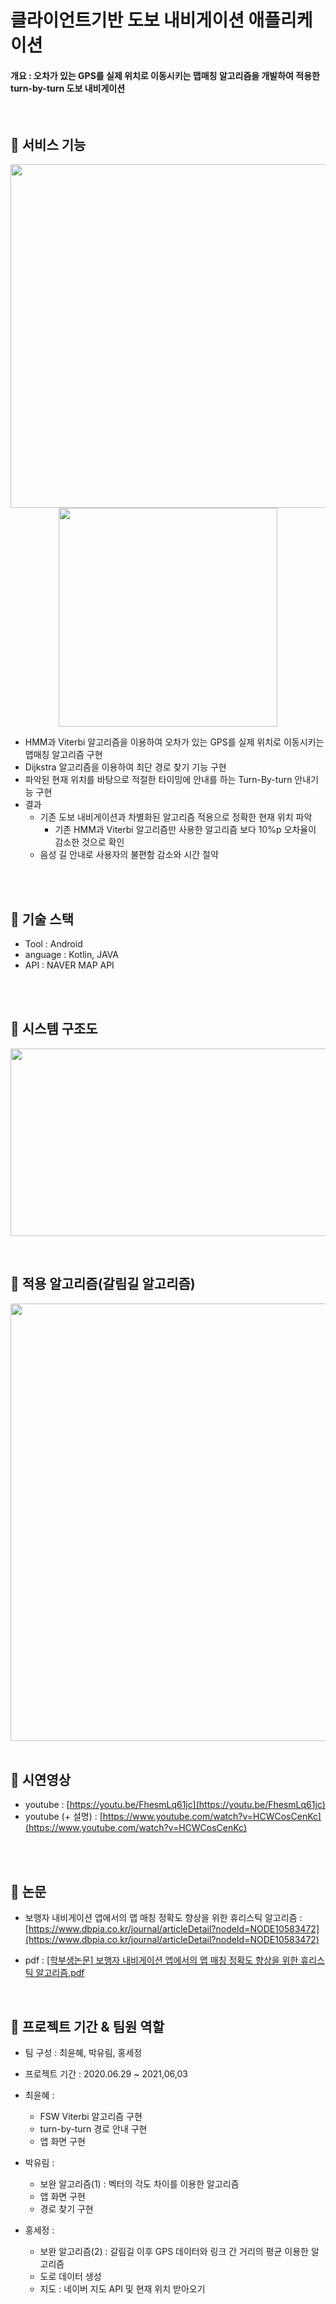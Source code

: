 # 클라이언트기반 도보 내비게이션 애플리케이션
#### 개요 : 오차가 있는 GPS를 실제 위치로 이동시키는 맵매칭 알고리즘을 개발하여 적용한 turn-by-turn 도보 내비게이션

  <br/>
  
## 🔸 서비스 기능
<p float="left" align="center">
  <img src="https://user-images.githubusercontent.com/66414115/152907175-a08975ba-974f-4292-94b8-3f87cd1e5f15.png" width="550" />
  <img src="https://s3.us-west-2.amazonaws.com/secure.notion-static.com/e8693002-6d4a-4ae8-9aff-765e3a82e121/Untitled.png?X-Amz-Algorithm=AWS4-HMAC-SHA256&X-Amz-Content-Sha256=UNSIGNED-PAYLOAD&X-Amz-Credential=AKIAT73L2G45EIPT3X45%2F20220208%2Fus-west-2%2Fs3%2Faws4_request&X-Amz-Date=20220208T015448Z&X-Amz-Expires=86400&X-Amz-Signature=24a669d799ed5d12d48454b13d8bb70fa76030499f230ea79784fe444a251aef&X-Amz-SignedHeaders=host&response-content-disposition=filename%20%3D%22Untitled.png%22&x-id=GetObject" width="350" />
</p>
  
* HMM과 Viterbi 알고리즘을 이용하여 오차가 있는 GPS를 실제 위치로 이동시키는 맵매칭 알고리즘 구현  
* Dijkstra 알고리즘을 이용하여 최단 경로 찾기 기능 구현  
* 파악된 현재 위치를 바탕으로 적절한 타이밍에 안내를 하는 Turn-By-turn 안내기능 구현  
* 결과  
  - 기존 도보 내비게이션과 차별화된 알고리즘 적용으로 정확한 현재 위치 파악
    - 기존 HMM과 Viterbi 알고리즘만 사용한 알고리즘 보다 10%p 오차율이 감소한 것으로 확인
  - 음성 길 안내로 사용자의 불편함 감소와 시간 절약
<br/>
<br/>  

## 🔸 기술 스택
- Tool : Android
- anguage : Kotlin, JAVA
- API : NAVER MAP API
  
<br/>
<br/>

## 🔸 시스템 구조도
<P align="center" ><img src="https://s3.us-west-2.amazonaws.com/secure.notion-static.com/66d049cc-1e27-4524-817a-e04d3f57fc30/Untitled.png?X-Amz-Algorithm=AWS4-HMAC-SHA256&X-Amz-Content-Sha256=UNSIGNED-PAYLOAD&X-Amz-Credential=AKIAT73L2G45EIPT3X45%2F20220208%2Fus-west-2%2Fs3%2Faws4_request&X-Amz-Date=20220208T021218Z&X-Amz-Expires=86400&X-Amz-Signature=000f62680241d74ed9269368e5249eb46dfcaf37dac71a25e720bc302422ed04&X-Amz-SignedHeaders=host&response-content-disposition=filename%20%3D%22Untitled.png%22&x-id=GetObject" width="550" height="300"/></P>

<br/>

## 🔸 적용 알고리즘(갈림길 알고리즘)
<P align="center" ><img src="https://user-images.githubusercontent.com/66414115/152906592-4b8b1e61-2fb7-4a1a-bfb4-0bf4c0d97535.png" width="700" /></>

<br/>
<br/>
  
## 🔸 시연영상
- youtube : [https://youtu.be/FhesmLq61jc](https://youtu.be/FhesmLq61jc)
- youtube (+ 설명) : [https://www.youtube.com/watch?v=HCWCosCenKc](https://www.youtube.com/watch?v=HCWCosCenKc)
  
<br/>
<br/>
  
## 🔸 논문

- 보행자 내비게이션 앱에서의 맵 매칭 정확도 향상을 위한 휴리스틱 알고리즘 : [https://www.dbpia.co.kr/journal/articleDetail?nodeId=NODE10583472](https://www.dbpia.co.kr/journal/articleDetail?nodeId=NODE10583472)

- pdf : [[학부생논문] 보행자 내비게이션 앱에서의 맵 매칭 정확도 향상을 위한 휴리스틱 알고리즘.pdf](https://s3-us-west-2.amazonaws.com/secure.notion-static.com/6853f8e1-8cb4-4747-8606-2879c64f4470/학부생논문_보행자_내비게이션_앱에서의_맵_매칭_정확도_향상을_위한_휴리스틱_알고리즘.pdf)
  
<br/>
  
## 🔸 프로젝트 기간 & 팀원 역할

- 팀 구성 : 최윤혜, 박유림, 홍세정
- 프로젝트 기간 : 2020.06.29 ~ 2021,06,03
  
- 최윤혜 : 
    - FSW Viterbi 알고리즘 구현
    - turn-by-turn 경로 안내 구현
    - 앱 화면 구현
- 박유림 : 
    - 보완 알고리즘(1) : 벡터의 각도 차이를 이용한 알고리즘
    - 앱 화면 구현
    - 경로 찾기 구현
- 홍세정 : 
    - 보완 알고리즘(2) : 갈림길 이후 GPS 데이터와 링크 간 거리의 평균 이용한 알고리즘
    - 도로 데이터 생성
    - 지도 : 네이버 지도 API 및 현재 위치 받아오기
  
<br/>
